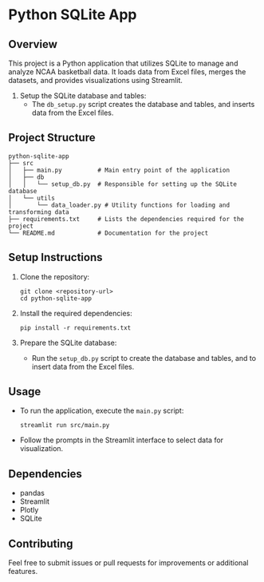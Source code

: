 # Python SQLite App

## Overview
This project is a Python application that utilizes SQLite to manage and analyze NCAA basketball data. It loads data from Excel files, merges the datasets, and provides visualizations using Streamlit.

1. Setup the SQLite database and tables:
   - The `db_setup.py` script creates the database and tables, and inserts data from the Excel files.

## Project Structure
```
python-sqlite-app
├── src
│   ├── main.py          # Main entry point of the application
│   ├── db
│   │   └── setup_db.py  # Responsible for setting up the SQLite database
│   └── utils
│       └── data_loader.py # Utility functions for loading and transforming data
├── requirements.txt     # Lists the dependencies required for the project
└── README.md            # Documentation for the project
```

## Setup Instructions
1. Clone the repository:
   ```
   git clone <repository-url>
   cd python-sqlite-app
   ```

2. Install the required dependencies:
   ```
   pip install -r requirements.txt
   ```

3. Prepare the SQLite database:
   - Run the `setup_db.py` script to create the database and tables, and to insert data from the Excel files.

## Usage
- To run the application, execute the `main.py` script:
  ```
  streamlit run src/main.py
  ```

- Follow the prompts in the Streamlit interface to select data for visualization.

## Dependencies
- pandas
- Streamlit
- Plotly
- SQLite

## Contributing
Feel free to submit issues or pull requests for improvements or additional features.